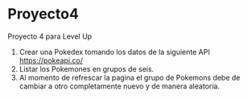 # Proyecto4
Proyecto 4 para Level Up
1. Crear una Pokedex tomando los datos de la siguiente API https://pokeapi.co/
2. Listar los Pokemones en grupos de seis.
3. Al momento de refrescar la pagina el grupo de Pokemons debe de cambiar a otro
completamente nuevo y de manera aleatoria.
